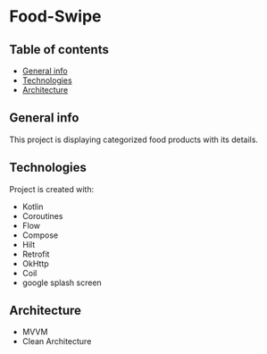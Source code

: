 # Food-Swipe

## Table of contents
* [General info](#general-info)
* [Technologies](#technologies)
* [Architecture](#architecture)

## General info
This project is displaying categorized food products with its details.
	
## Technologies
Project is created with:
* Kotlin
* Coroutines
* Flow
* Compose
* Hilt
* Retrofit
* OkHttp
* Coil
* google splash screen
	
## Architecture

* MVVM
* Clean Architecture
